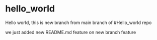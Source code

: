 # hello_world
Hello world, this is new branch from main branch of #Hello_world repo

we just added new README.md feature on new branch feature
